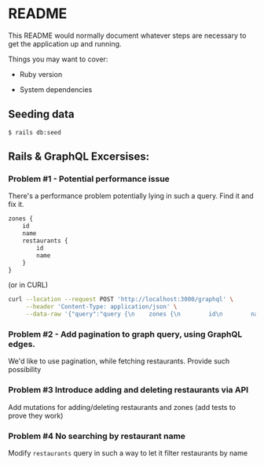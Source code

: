 # README

This README would normally document whatever steps are necessary to get the
application up and running.

Things you may want to cover:

* Ruby version

* System dependencies

## Seeding data

```
$ rails db:seed
```


## Rails & GraphQL Excersises:


### Problem #1 - Potential performance issue

There's a performance problem potentially lying in such a query. Find it and fix it.

```graphql
zones {
    id
    name
    restaurants {
        id
        name
    }
}
```

(or in CURL) 

```bash
curl --location --request POST 'http://localhost:3000/graphql' \
     --header 'Content-Type: application/json' \
     --data-raw '{"query":"query {\n    zones {\n        id\n        name\n        restaurants {\n            id\n            name\n        }\n    }\n}","variables":{}}' | jq .
```

### Problem #2 - Add pagination to graph query, using GraphQL edges.
We'd like to use pagination, while fetching restaurants. Provide such possibility

### Problem #3 Introduce adding and deleting restaurants via API
Add mutations for adding/deleting restaurants and zones (add tests to prove they work)

### Problem #4 No searching by restaurant name

Modify `restaurants` query in such a way to let it filter restaurants by name